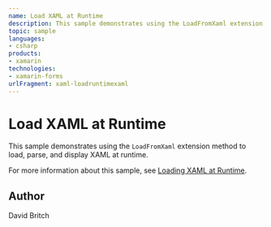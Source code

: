 ```yaml
---
name: Load XAML at Runtime
description: This sample demonstrates using the LoadFromXaml extension method to load, parse, and display XAML at runtime. For more information about this sample, see Loading XAML at Runtime.
topic: sample
languages:
- csharp
products:
- xamarin
technologies:
- xamarin-forms
urlFragment: xaml-loadruntimexaml
---
```

Load XAML at Runtime
====================

This sample demonstrates using the `LoadFromXaml` extension method to load, parse, and display XAML at runtime.

For more information about this sample, see [Loading XAML at Runtime](https://docs.microsoft.com/en-gb/xamarin/xamarin-forms/xaml/runtime-load).

Author
------

David Britch
